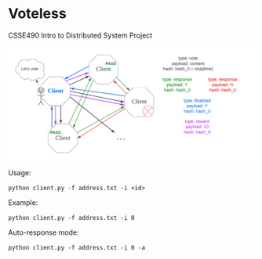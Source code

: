 # Voteless
CSSE490 Intro to Distributed System Project

![goal](/images/idea.png)

Usage:

    python client.py -f address.txt -i <id>

Example: 

    python client.py -f address.txt -i 0

Auto-response mode:

    python client.py -f address.txt -i 0 -a
